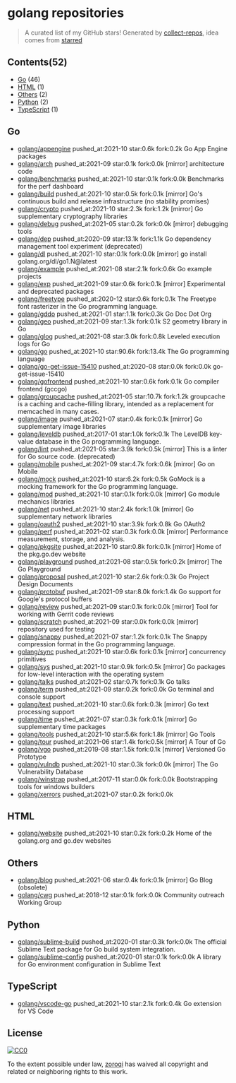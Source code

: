 # golang repositories


> A curated list of my GitHub stars!  Generated by [collect-repos](https://github.com/zoroqi/collect-repos), idea comes from [starred](https://github.com/maguowei/starred)  


## Contents(52)

- [Go](#go) (46)
- [HTML](#html) (1)
- [Others](#others) (2)
- [Python](#python) (2)
- [TypeScript](#typescript) (1)

## Go

- [golang/appengine](https://github.com/golang/appengine) pushed_at:2021-10 star:0.6k fork:0.2k Go App Engine packages
- [golang/arch](https://github.com/golang/arch) pushed_at:2021-09 star:0.1k fork:0.0k [mirror] architecture code
- [golang/benchmarks](https://github.com/golang/benchmarks) pushed_at:2021-10 star:0.1k fork:0.0k Benchmarks for the perf dashboard
- [golang/build](https://github.com/golang/build) pushed_at:2021-10 star:0.5k fork:0.1k [mirror] Go's continuous build and release infrastructure (no stability promises)
- [golang/crypto](https://github.com/golang/crypto) pushed_at:2021-10 star:2.3k fork:1.2k [mirror] Go supplementary cryptography libraries
- [golang/debug](https://github.com/golang/debug) pushed_at:2021-05 star:0.2k fork:0.0k [mirror] debugging tools
- [golang/dep](https://github.com/golang/dep) pushed_at:2020-09 star:13.1k fork:1.1k Go dependency management tool experiment (deprecated)
- [golang/dl](https://github.com/golang/dl) pushed_at:2021-10 star:0.1k fork:0.0k [mirror] go install golang.org/dl/go1.N@latest
- [golang/example](https://github.com/golang/example) pushed_at:2021-08 star:2.1k fork:0.6k Go example projects
- [golang/exp](https://github.com/golang/exp) pushed_at:2021-09 star:0.6k fork:0.1k [mirror] Experimental and deprecated packages
- [golang/freetype](https://github.com/golang/freetype) pushed_at:2020-12 star:0.6k fork:0.1k The Freetype font rasterizer in the Go programming language.
- [golang/gddo](https://github.com/golang/gddo) pushed_at:2021-01 star:1.1k fork:0.3k Go Doc Dot Org
- [golang/geo](https://github.com/golang/geo) pushed_at:2021-09 star:1.3k fork:0.1k S2 geometry library in Go
- [golang/glog](https://github.com/golang/glog) pushed_at:2021-08 star:3.0k fork:0.8k Leveled execution logs for Go
- [golang/go](https://github.com/golang/go) pushed_at:2021-10 star:90.6k fork:13.4k The Go programming language
- [golang/go-get-issue-15410](https://github.com/golang/go-get-issue-15410) pushed_at:2020-08 star:0.0k fork:0.0k go-get-issue-15410
- [golang/gofrontend](https://github.com/golang/gofrontend) pushed_at:2021-10 star:0.6k fork:0.1k Go compiler frontend (gccgo)
- [golang/groupcache](https://github.com/golang/groupcache) pushed_at:2021-05 star:10.7k fork:1.2k groupcache is a caching and cache-filling library, intended as a replacement for memcached in many cases.
- [golang/image](https://github.com/golang/image) pushed_at:2021-07 star:0.4k fork:0.1k [mirror] Go supplementary image libraries
- [golang/leveldb](https://github.com/golang/leveldb) pushed_at:2017-01 star:1.0k fork:0.1k The LevelDB key-value database in the Go programming language.
- [golang/lint](https://github.com/golang/lint) pushed_at:2021-05 star:3.9k fork:0.5k [mirror] This is a linter for Go source code. (deprecated)
- [golang/mobile](https://github.com/golang/mobile) pushed_at:2021-09 star:4.7k fork:0.6k [mirror] Go on Mobile
- [golang/mock](https://github.com/golang/mock) pushed_at:2021-10 star:6.2k fork:0.5k GoMock is a mocking framework for the Go programming language.
- [golang/mod](https://github.com/golang/mod) pushed_at:2021-10 star:0.1k fork:0.0k [mirror] Go module mechanics libraries
- [golang/net](https://github.com/golang/net) pushed_at:2021-10 star:2.4k fork:1.0k [mirror] Go supplementary network libraries
- [golang/oauth2](https://github.com/golang/oauth2) pushed_at:2021-10 star:3.9k fork:0.8k Go OAuth2
- [golang/perf](https://github.com/golang/perf) pushed_at:2021-02 star:0.3k fork:0.0k [mirror] Performance measurement, storage, and analysis.
- [golang/pkgsite](https://github.com/golang/pkgsite) pushed_at:2021-10 star:0.8k fork:0.1k [mirror] Home of the pkg.go.dev website
- [golang/playground](https://github.com/golang/playground) pushed_at:2021-08 star:0.5k fork:0.2k [mirror] The Go Playground
- [golang/proposal](https://github.com/golang/proposal) pushed_at:2021-10 star:2.6k fork:0.3k Go Project Design Documents
- [golang/protobuf](https://github.com/golang/protobuf) pushed_at:2021-09 star:8.0k fork:1.4k Go support for Google's protocol buffers
- [golang/review](https://github.com/golang/review) pushed_at:2021-09 star:0.1k fork:0.0k [mirror] Tool for working with Gerrit code reviews
- [golang/scratch](https://github.com/golang/scratch) pushed_at:2021-09 star:0.0k fork:0.0k [mirror] repository used for testing
- [golang/snappy](https://github.com/golang/snappy) pushed_at:2021-07 star:1.2k fork:0.1k The Snappy compression format in the Go programming language.
- [golang/sync](https://github.com/golang/sync) pushed_at:2021-10 star:0.6k fork:0.1k [mirror] concurrency primitives
- [golang/sys](https://github.com/golang/sys) pushed_at:2021-10 star:0.9k fork:0.5k [mirror] Go packages for low-level interaction with the operating system
- [golang/talks](https://github.com/golang/talks) pushed_at:2021-02 star:0.7k fork:0.1k Go talks
- [golang/term](https://github.com/golang/term) pushed_at:2021-09 star:0.2k fork:0.0k Go terminal and console support
- [golang/text](https://github.com/golang/text) pushed_at:2021-10 star:0.6k fork:0.3k [mirror] Go text processing support
- [golang/time](https://github.com/golang/time) pushed_at:2021-07 star:0.3k fork:0.1k [mirror] Go supplementary time packages
- [golang/tools](https://github.com/golang/tools) pushed_at:2021-10 star:5.6k fork:1.8k [mirror] Go Tools
- [golang/tour](https://github.com/golang/tour) pushed_at:2021-06 star:1.4k fork:0.5k [mirror] A Tour of Go
- [golang/vgo](https://github.com/golang/vgo) pushed_at:2019-08 star:1.5k fork:0.1k [mirror] Versioned Go Prototype
- [golang/vulndb](https://github.com/golang/vulndb) pushed_at:2021-10 star:0.3k fork:0.0k [mirror] The Go Vulnerability Database
- [golang/winstrap](https://github.com/golang/winstrap) pushed_at:2017-11 star:0.0k fork:0.0k Bootstrapping tools for windows builders
- [golang/xerrors](https://github.com/golang/xerrors) pushed_at:2021-07 star:0.2k fork:0.0k 

## HTML

- [golang/website](https://github.com/golang/website) pushed_at:2021-10 star:0.2k fork:0.2k Home of the golang.org and go.dev websites

## Others

- [golang/blog](https://github.com/golang/blog) pushed_at:2021-06 star:0.4k fork:0.1k [mirror] Go Blog (obsolete)
- [golang/cwg](https://github.com/golang/cwg) pushed_at:2018-12 star:0.1k fork:0.0k Community outreach Working Group

## Python

- [golang/sublime-build](https://github.com/golang/sublime-build) pushed_at:2020-01 star:0.3k fork:0.0k The official Sublime Text package for Go build system integration.
- [golang/sublime-config](https://github.com/golang/sublime-config) pushed_at:2020-01 star:0.1k fork:0.0k A library for Go environment configuration in Sublime Text

## TypeScript

- [golang/vscode-go](https://github.com/golang/vscode-go) pushed_at:2021-10 star:2.1k fork:0.4k Go extension for VS Code


## License

[![CC0](http://mirrors.creativecommons.org/presskit/buttons/88x31/svg/cc-zero.svg)](https://creativecommons.org/publicdomain/zero/1.0/)

To the extent possible under law, [zoroqi](https://github.com/zoroqi) has waived all copyright and related or neighboring rights to this work.
